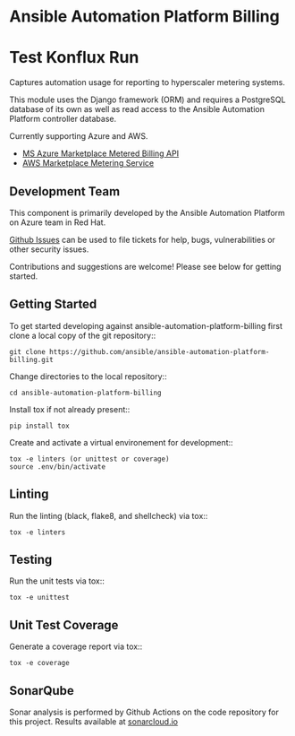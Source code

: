 Ansible Automation Platform Billing
===================================

# Test Konflux Run

Captures automation usage for reporting to hyperscaler metering systems.

This module uses the Django framework (ORM) and requires a PostgreSQL database
of its own as well as read access to the Ansible Automation Platform controller database.

Currently supporting Azure and AWS.
  - [MS Azure Marketplace Metered Billing API](https://docs.microsoft.com/en-us/azure/marketplace/marketplace-metering-service-apis)
  - [AWS Marketplace Metering Service](https://docs.aws.amazon.com/marketplacemetering/latest/APIReference/Welcome.html)


Development Team
----------------

This component is primarily developed by the Ansible Automation Platform on Azure team in Red Hat.

[Github Issues](https://github.com/ansible/ansible-automation-platform-billing/issues) can be used to file tickets for help, bugs, vulnerabilities or other security issues.

Contributions and suggestions are welcome!  Please see below for getting started.


Getting Started
---------------

To get started developing against ansible-automation-platform-billing first clone a local copy of the git repository::

    git clone https://github.com/ansible/ansible-automation-platform-billing.git


Change directories to the local repository::

    cd ansible-automation-platform-billing


Install tox if not already present::
    
    pip install tox


Create and activate a virtual environement for development::

    tox -e linters (or unittest or coverage)
    source .env/bin/activate


Linting
-------

Run the linting (black, flake8, and shellcheck) via tox::

    tox -e linters


Testing
-------

Run the unit tests via tox::

    tox -e unittest


Unit Test Coverage
------------------

Generate a coverage report via tox::

    tox -e coverage


SonarQube
---------

Sonar analysis is performed by Github Actions on the code repository
for this project.
Results available at [sonarcloud.io](https://sonarcloud.io/project/overview?id=ansible_ansible-automation-platform-azure-billing)
